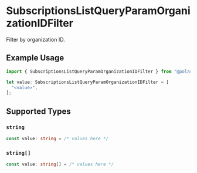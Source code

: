 # SubscriptionsListQueryParamOrganizationIDFilter

Filter by organization ID.

## Example Usage

```typescript
import { SubscriptionsListQueryParamOrganizationIDFilter } from "@polar-sh/sdk/models/operations";

let value: SubscriptionsListQueryParamOrganizationIDFilter = [
  "<value>",
];
```

## Supported Types

### `string`

```typescript
const value: string = /* values here */
```

### `string[]`

```typescript
const value: string[] = /* values here */
```

